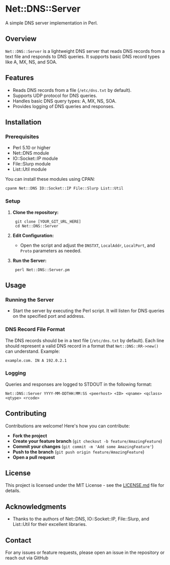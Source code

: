 # Net::DNS::Server

A simple DNS server implementation in Perl.

## Overview

`Net::DNS::Server` is a lightweight DNS server that reads DNS records from a text file and responds to DNS queries. It supports basic DNS record types like A, MX, NS, and SOA.

## Features

- Reads DNS records from a file (`/etc/dns.txt` by default).
- Supports UDP protocol for DNS queries.
- Handles basic DNS query types: A, MX, NS, SOA.
- Provides logging of DNS queries and responses.

## Installation

### Prerequisites

- Perl 5.10 or higher
- Net::DNS module
- IO::Socket::IP module
- File::Slurp module
- List::Util module

You can install these modules using CPAN:

    cpanm Net::DNS IO::Socket::IP File::Slurp List::Util

### Setup

1. **Clone the repository:**

        git clone [YOUR_GIT_URL_HERE]
        cd Net::DNS::Server

2. **Edit Configuration:**
   - Open the script and adjust the `DNSTXT`, `LocalAddr`, `LocalPort`, and `Proto` parameters as needed.

3. **Run the Server:**

        perl Net::DNS::Server.pm

## Usage

### Running the Server

- Start the server by executing the Perl script. It will listen for DNS queries on the specified port and address.

### DNS Record File Format

The DNS records should be in a text file (`/etc/dns.txt` by default). Each line should represent a valid DNS record in a format that `Net::DNS::RR->new()` can understand. Example:

    example.com. IN A 192.0.2.1

### Logging

Queries and responses are logged to STDOUT in the following format:

    Net::DNS::Server YYYY-MM-DDTHH:MM:SS <peerhost> <ID> <qname> <qclass> <qtype> <rcode>

## Contributing

Contributions are welcome! Here's how you can contribute:

- **Fork the project**
- **Create your feature branch** (`git checkout -b feature/AmazingFeature`)
- **Commit your changes** (`git commit -m 'Add some AmazingFeature'`)
- **Push to the branch** (`git push origin feature/AmazingFeature`)
- **Open a pull request**

## License

This project is licensed under the MIT License - see the [LICENSE.md](LICENSE.md) file for details.

## Acknowledgments

- Thanks to the authors of Net::DNS, IO::Socket::IP, File::Slurp, and List::Util for their excellent libraries.

## Contact

For any issues or feature requests, please open an issue in the repository or reach out via GitHub
